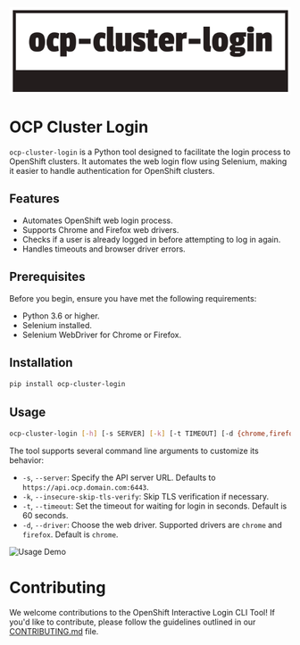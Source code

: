 ![Logo](assets/logo.png)

# OCP Cluster Login

`ocp-cluster-login` is a Python tool designed to facilitate the login process to OpenShift clusters. It automates the web login flow using Selenium, making it easier to handle authentication for OpenShift clusters.

## Features

- Automates OpenShift web login process.
- Supports Chrome and Firefox web drivers.
- Checks if a user is already logged in before attempting to log in again.
- Handles timeouts and browser driver errors.

## Prerequisites

Before you begin, ensure you have met the following requirements:
- Python 3.6 or higher.
- Selenium installed.
- Selenium WebDriver for Chrome or Firefox.

## Installation
```bash
pip install ocp-cluster-login
```

## Usage
```bash
ocp-cluster-login [-h] [-s SERVER] [-k] [-t TIMEOUT] [-d {chrome,firefox}]
```
The tool supports several command line arguments to customize its behavior:
- `-s`, `--server`: Specify the API server URL. Defaults to `https://api.ocp.domain.com:6443`.
- `-k`, `--insecure-skip-tls-verify`: Skip TLS verification if necessary.
- `-t`, `--timeout`: Set the timeout for waiting for login in seconds. Default is 60 seconds.
- `-d`, `--driver`: Choose the web driver. Supported drivers are `chrome` and `firefox`. Default is `chrome`.

![Usage Demo](assets/base-usage.gif)

# Contributing

We welcome contributions to the OpenShift Interactive Login CLI Tool! If you'd like to contribute, please follow the guidelines outlined in our [CONTRIBUTING.md](CONTRIBUTING.md) file.
